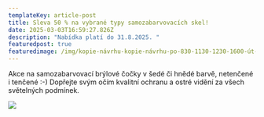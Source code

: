 ```yaml
---
templateKey: article-post
title: Sleva 50 % na vybrané typy samozabarvovacích skel!
date: 2025-03-03T16:59:27.826Z
description: "Nabídka platí do 31.8.2025. "
featuredpost: true
featuredimage: /img/kopie-návrhu-kopie-návrhu-po-830-1130-1230-1600-út-830-1130-1230-1600-st-830-1130-1230-1700-čt-1230-1700-pá-830-1130-1230-1500-so-po-telefonické-domluvě.png
---
```

Akce na samozabarvovací brýlové čočky v šedé či hnědé barvě, netenčené i tenčené :-) Dopřejte svým očím kvalitní ochranu a ostré vidění za všech světelných podmínek.

![](/img/kopie-návrhu-kopie-návrhu-po-830-1130-1230-1600-út-830-1130-1230-1600-st-830-1130-1230-1700-čt-1230-1700-pá-830-1130-1230-1500-so-po-telefonické-domluvě.png)